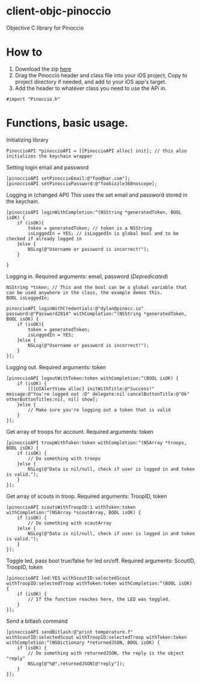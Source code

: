 client-objc-pinoccio
====================

Objective C library for Pinoccio

How to
======
1. Download the zip [here](https://github.com/Pinoccio/library-objc-pinoccio/releases)
2. Drag the Pinoccio header and class file into your iOS project, Copy to project directory if needed, and add to your iOS app's target.
3. Add the header to whatever class you need to use the APi in.
```objc
#import "Pinoccio.h"
```

Functions, basic usage.
=========

Initializing library
```objc
PinoccioAPI *pinoccioAPI = [[PinoccioAPI alloc] init]; // this also initializes the keychain wrapper
```

Setting login email and password
```objc
[pinoccioAPI setPinoccioEmail:@"foo@bar.com"];
[pinoccioAPI setPinoccioPassword:@"foobizzle360noscope];
```
Logging in (changed API) This uses the set email and password stored in the keychain.
```objc
[pinoccioAPI loginWithCompletion:^(NSString *generatedToken, BOOL isOK) {
    if (isOK){
        token = generatedToken; // token is a NSString
        isLoggedIn = YES; // isLoggedIn is global bool and to be checked if already logged in
    }else {
        NSLog(@"Username or password is incorrect!");
    }

}
```

Logging in. Required arguments: email, password (*Depredicated*)
```objc
NSString *token; // This and the bool can be a global variable that can be used anywhere in the class, the example demos this.
BOOL isLoggedIn;

pinoccioAPI loginWithCredentials:@"dylan@pinocc.io" password:@"Password2014" withCompletion:^(NSString *generatedToken, BOOL isOK) {
    if (isOK){
        token = generatedToken;
        isLoggedIn = YES;
    }else {
        NSLog(@"Username or password is incorrect!");
    }
}];
```

Logging out. Required arguments: token
```objc
[pinoccioAPI logoutWithToken:token withCompletion:^(BOOL isOK) {
    if (isOK) {
        [[[UIAlertView alloc] initWithTitle:@"Success!" message:@"You're logged out :D" delegate:nil cancelButtonTitle:@"Ok" otherButtonTitles:nil, nil] show];
    }else {
        // Make sure you're logging out a token that is valid
    }
}];
```

Get array of troops for account.  Required arguments: token
```objc
[pinoccioAPI troopWithToken:token withCompletion:^(NSArray *troops, BOOL isOK) {
    if (isOK) {
        // Do something with troops
    }else {
        NSLog(@"Data is nil/null, check if user is logged in and token is valid.");
    }
}];
```

Get array of scouts in troop. Required arguments: TroopID, token
```objc
[pinoccioAPI scoutsWithTroopID:1 withToken:token withCompletion:^(NSArray *scoutArray, BOOL isOK) {
    if (isOK) {
        // Do something with scoutArray
    }else {
        NSLog(@"Data is nil/null, check if user is logged in and token is valid.");
    }
}];
```

Toggle led, pass bool true/false for led on/off. Required arguments: ScoutID, TroopID, token
```objc
[pinoccioAPI led:YES withScoutID:selectedScout withTroopID:selectedTroop withToken:token withCompletion:^(BOOL isOK) {
    if (isOK) {
        // If the function reaches here, the LED was toggled.
    }
}];
```

Send a bitlash command
```objc
[pinoccioAPI sendBitlash:@"print temperature.f" withScoutID:selectedScout withTroopID:selectedTroop withToken:token withCompletion:^(NSDictionary *returnedJSON, BOOL isOK) {
    if (isOK) {
        // Do something with returnedJSON, the reply is the object "reply"
        NSLog(@"%@",returnedJSON[@"reply"]);
    }
}];
```

